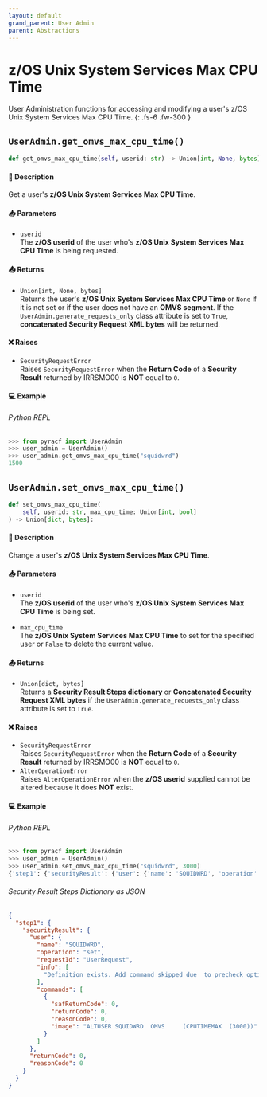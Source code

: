 ```yaml
---
layout: default
grand_parent: User Admin
parent: Abstractions
---
```


# z/OS Unix System Services Max CPU Time

User Administration functions for accessing and modifying a user's z/OS Unix System Services Max CPU Time. 
{: .fs-6 .fw-300 }

## `UserAdmin.get_omvs_max_cpu_time()`

```python
def get_omvs_max_cpu_time(self, userid: str) -> Union[int, None, bytes]:
```

#### 📄 Description

Get a user's **z/OS Unix System Services Max CPU Time**.

#### 📥 Parameters
* `userid`<br>
  The **z/OS userid** of the user who's **z/OS Unix System Services Max CPU Time** is being requested.

#### 📤 Returns
* `Union[int, None, bytes]`<br>
  Returns the user's **z/OS Unix System Services Max CPU Time** or `None` if it is not set or if the user does not have an **OMVS segment**. If the `UserAdmin.generate_requests_only` class attribute is set to `True`, **concatenated Security Request XML bytes** will be returned.

#### ❌ Raises
* `SecurityRequestError`<br>
  Raises `SecurityRequestError` when the **Return Code** of a **Security Result** returned by IRRSMO00 is **NOT** equal to `0`.

#### 💻 Example

###### Python REPL
```python
>>> from pyracf import UserAdmin
>>> user_admin = UserAdmin()
>>> user_admin.get_omvs_max_cpu_time("squidwrd")
1500
```

## `UserAdmin.set_omvs_max_cpu_time()`

```python
def set_omvs_max_cpu_time(
    self, userid: str, max_cpu_time: Union[int, bool]
) -> Union[dict, bytes]:
```

#### 📄 Description

Change a user's **z/OS Unix System Services Max CPU Time**.

#### 📥 Parameters
* `userid`<br>
  The **z/OS userid** of the user who's **z/OS Unix System Services Max CPU Time** is being set.

* `max_cpu_time`<br>
  The **z/OS Unix System Services Max CPU Time** to set for the specified user or `False` to delete the current value.

#### 📤 Returns
* `Union[dict, bytes]`<br>
  Returns a **Security Result Steps dictionary** or **Concatenated Security Request XML bytes** if the `UserAdmin.generate_requests_only` class attribute is set to `True`.

#### ❌ Raises
* `SecurityRequestError`<br>
  Raises `SecurityRequestError` when the **Return Code** of a **Security Result** returned by IRRSMO00 is **NOT** equal to `0`.
* `AlterOperationError`<br>
  Raises `AlterOperationError` when the **z/OS userid** supplied cannot be altered because it does **NOT** exist.

#### 💻 Example

###### Python REPL
```python
>>> from pyracf import UserAdmin
>>> user_admin = UserAdmin()
>>> user_admin.set_omvs_max_cpu_time("squidwrd", 3000)
{'step1': {'securityResult': {'user': {'name': 'SQUIDWRD', 'operation': 'set', 'requestId': 'UserRequest', 'info': ['Definition exists. Add command skipped due  to precheck option'], 'commands': [{'safReturnCode': 0, 'returnCode': 0, 'reasonCode': 0, 'image': 'ALTUSER SQUIDWRD  OMVS     (CPUTIMEMAX  (3000))'}]}, 'returnCode': 0, 'reasonCode': 0, 'runningUserid': 'testuser'}}}
```

###### Security Result Steps Dictionary as JSON
```json
{
  "step1": {
    "securityResult": {
      "user": {
        "name": "SQUIDWRD",
        "operation": "set",
        "requestId": "UserRequest",
        "info": [
          "Definition exists. Add command skipped due  to precheck option"
        ],
        "commands": [
          {
            "safReturnCode": 0,
            "returnCode": 0,
            "reasonCode": 0,
            "image": "ALTUSER SQUIDWRD  OMVS     (CPUTIMEMAX  (3000))"
          }
        ]
      },
      "returnCode": 0,
      "reasonCode": 0
    }
  }
}
```